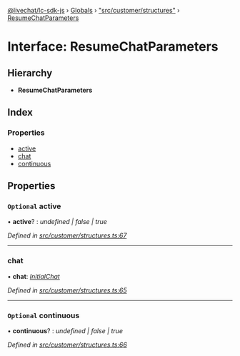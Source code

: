 [@livechat/lc-sdk-js](../README.md) › [Globals](../globals.md) › ["src/customer/structures"](../modules/_src_customer_structures_.md) › [ResumeChatParameters](_src_customer_structures_.resumechatparameters.md)

# Interface: ResumeChatParameters

## Hierarchy

* **ResumeChatParameters**

## Index

### Properties

* [active](_src_customer_structures_.resumechatparameters.md#optional-active)
* [chat](_src_customer_structures_.resumechatparameters.md#chat)
* [continuous](_src_customer_structures_.resumechatparameters.md#optional-continuous)

## Properties

### `Optional` active

• **active**? : *undefined | false | true*

*Defined in [src/customer/structures.ts:67](https://github.com/livechat/lc-sdk-js/blob/efba8ac/src/customer/structures.ts#L67)*

___

###  chat

• **chat**: *[InitialChat](_src_objects_index_.initialchat.md)*

*Defined in [src/customer/structures.ts:65](https://github.com/livechat/lc-sdk-js/blob/efba8ac/src/customer/structures.ts#L65)*

___

### `Optional` continuous

• **continuous**? : *undefined | false | true*

*Defined in [src/customer/structures.ts:66](https://github.com/livechat/lc-sdk-js/blob/efba8ac/src/customer/structures.ts#L66)*
